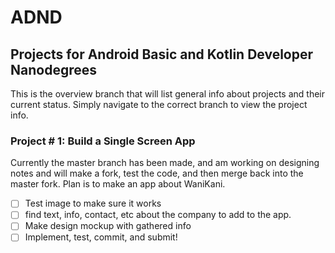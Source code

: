 # ADND
## Projects for Android Basic and Kotlin Developer Nanodegrees
This is the overview branch that will list general info about projects and their current status.  Simply navigate to the correct branch to view the project info.


### Project # 1: Build a Single Screen App
Currently the master branch has been made, and am working on designing notes and will make a fork, test the code, and then merge back into the master fork.  Plan is to make an app about WaniKani.
- [ ] Test image to make sure it works
- [ ] find text, info, contact, etc about the company to add to the app.
- [ ] Make design mockup with gathered info
- [ ] Implement, test, commit, and submit!
